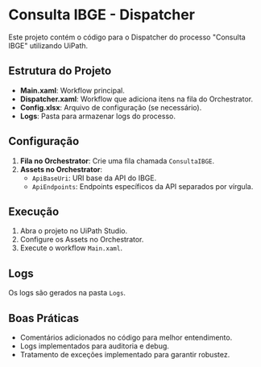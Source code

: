 # Consulta IBGE - Dispatcher

Este projeto contém o código para o Dispatcher do processo "Consulta IBGE" utilizando UiPath.

## Estrutura do Projeto

- **Main.xaml**: Workflow principal.
- **Dispatcher.xaml**: Workflow que adiciona itens na fila do Orchestrator.
- **Config.xlsx**: Arquivo de configuração (se necessário).
- **Logs**: Pasta para armazenar logs do processo.

## Configuração

1. **Fila no Orchestrator**: Crie uma fila chamada `ConsultaIBGE`.
2. **Assets no Orchestrator**:
   - `ApiBaseUri`: URI base da API do IBGE.
   - `ApiEndpoints`: Endpoints específicos da API separados por vírgula.

## Execução

1. Abra o projeto no UiPath Studio.
2. Configure os Assets no Orchestrator.
3. Execute o workflow `Main.xaml`.

## Logs

Os logs são gerados na pasta `Logs`.

## Boas Práticas

- Comentários adicionados no código para melhor entendimento.
- Logs implementados para auditoria e debug.
- Tratamento de exceções implementado para garantir robustez.

